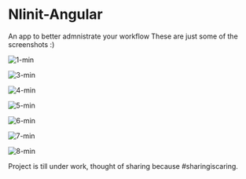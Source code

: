 # Nlinit-Angular
An app to better admnistrate your workflow
These are just some of the screenshots :)

![1-min](https://user-images.githubusercontent.com/54212105/113287475-edd51000-92ed-11eb-9b01-fedf8f119ba1.gif)

![3-min](https://user-images.githubusercontent.com/54212105/113287526-004f4980-92ee-11eb-9318-814ffec575da.gif)

![4-min](https://user-images.githubusercontent.com/54212105/113287532-02190d00-92ee-11eb-97db-f01ec2eb02e1.gif)

![5-min](https://user-images.githubusercontent.com/54212105/113287538-03e2d080-92ee-11eb-9f9f-6751e932dc9e.gif)

![6-min](https://user-images.githubusercontent.com/54212105/113287544-05ac9400-92ee-11eb-83b2-30a64dc7ea99.gif)

![7-min](https://user-images.githubusercontent.com/54212105/113287547-06ddc100-92ee-11eb-8389-2ff791b961ab.gif)

![8-min](https://user-images.githubusercontent.com/54212105/113287555-08a78480-92ee-11eb-92af-6cbca990dae3.gif)

Project is till under work, thought of sharing because #sharingiscaring.

